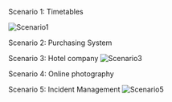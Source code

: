 Scenario 1: Timetables

![Scenario1](https://github.com/nisia289/INRE-UAL--Blanco---2023-/blob/main/LAB0/IMAGES/diagram1.png)




Scenario 2: Purchasing System 
<!-- tutaj zadanie 2 -->




Scenario 3: Hotel company 
![Scenario3](https://github.com/nisia289/INRE-UAL--Blanco---2023-/blob/main/LAB0/IMAGES/theImageOfScenario3Hotel.png)





Scenario 4: Online photography 
<!-- tutaj zadanie 4 -->




Scenario 5: Incident Management 
![Scenario5](https://github.com/nisia289/INRE-UAL--Blanco---2023-/blob/main/LAB0/IMAGES/diagram5.png)






